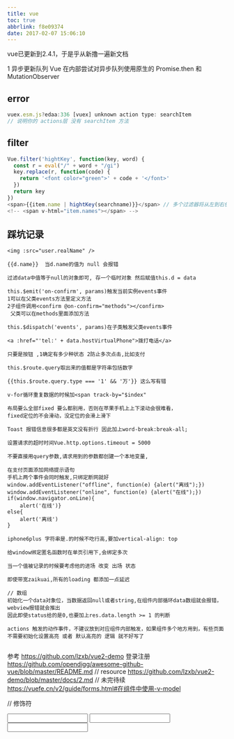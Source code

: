 ```yaml
---
title: vue
toc: true
abbrlink: f8e09374
date: 2017-02-07 15:06:10
---
```


vue已更新到2.4.1，于是乎从新撸一遍新文档

1 异步更新队列
Vue 在内部尝试对异步队列使用原生的 Promise.then 和 MutationObserver

## error

```js
vuex.esm.js?edaa:336 [vuex] unknown action type: searchItem
// 说明你的 actions层 没有 searchItem 方法
```

## filter
```js
Vue.filter('hightKey', function(key, word) {
  const r = eval("/" + word + "/gi")
  key.replace(r, function(code) {
    return '<font color="green">' + code + '</font>'
  })
  return key
})
<span>{{item.name | hightKey(searchname)}}</span> // 多个过滤器将从左到右依次执行
<!-- <span v-html="item.names"></span> -->
```

## 踩坑记录
```
<img :src="user.realName" />

{{d.name}}  当d.name的值为 null 会报错

过滤data中值等于null的对象即可, 存一个临时对象 然后赋值this.d = data

this.$emit('on-confirm', params)触发当前实例events事件 
1可以在父类events方法里定义方法
2子组件调用<confirm @on-confirm="methods"></confirm>
 父类可以在methods里面添加方法

this.$dispatch('events', params)在子类触发父类events事件

<a :href="'tel:' + data.hostVirtualPhone">拨打电话</a>

只要是按钮 ,1确定有多少种状态 2防止多次点击,比如支付 

this.$route.query取出来的值都是字符串包括数字

{{this.$route.query.type === '1' && '万'}} 这么写有错

v-for循环重复数据的时候加<span track-by="$index"

布局要么全部fixed 要么都别用，否则在苹果手机上上下滚动会很难看，
fixed定位的不会滑动，没定位的会滑上滑下

Toast 报错信息很多都是英文没有折行 因此加上word-break:break-all;

设置请求的超时时间Vue.http.options.timeout = 5000

不要直接用query参数,请求用到的参数都创建一个本地变量,

在支付页面添加网络提示语句
手机上两个事件会同时触发,只绑定断网就好
window.addEventListener("offline", function(e) {alert("离线");})
window.addEventListener("online", function(e) {alert("在线");})
if(window.navigator.onLine){
    alert('在线')}
else{
    alert('离线')
}

iphone6plus 字符串是.的时候不吃行高,要加vertical-align: top

给window绑定匿名函数时在单页引用下,会绑定多次

当一个值被记录的时候要考虑他的进场 改变 出场 状态

即使带宽zaikuai,所有的loading 都添加一点延迟

// 数组
初始化一个data对象位，当数据返回null或者string,在组件内部循环data数组就会报错，webview报错就会推出
因此即使status给的是0,也要加上res.data.length >= 1 的判断

actions 触发的动作事件，不建议放到对应组件内部触发，如果组件多个地方用到，有些页面不需要初始化设置高亮 或者 默认高亮的 逻辑 就不好写了


```

参考
https://github.com/lzxb/vue2-demo 登录注册
https://github.com/opendigg/awesome-github-vue/blob/master/README.md // resource
https://github.com/lzxb/vue2-demo/blob/master/docs/2.md
//  未完待续
https://vuefe.cn/v2/guide/forms.html#在组件中使用-v-model

// 修饰符
<!-- 在 "change" 而不是 "input" 事件中更新 -->
<input v-model.lazy="msg" >
<input v-model.trim="msg">
<input v-model.number="age" type="number">



